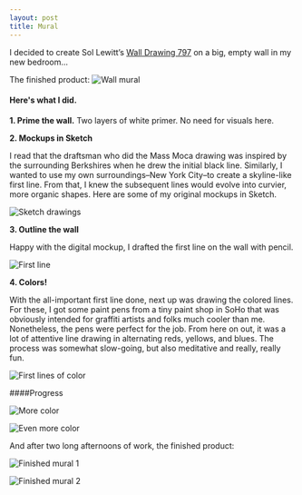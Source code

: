 ```yaml
---
layout: post
title: Mural
---
```


I decided to create Sol Lewitt’s [Wall Drawing 797](https://www.artsy.net/artwork/sol-lewitt-wall-drawing-number-797) on a big, empty wall in my new bedroom...

The finished product:
![Wall mural](http://i1.wp.com/www.stephbrooks.com/wp-content/uploads/2016/02/IMG_5493-1.jpg "Image 1")

#### Here's what I did.


**1. Prime the wall.**
Two layers of white primer. No need for visuals here.


**2. Mockups in Sketch**

I read that the draftsman who did the Mass Moca drawing was inspired by the surrounding Berkshires when he drew the initial black line. Similarly, I wanted to use my own surroundings–New York City–to create a skyline-like first line. From that, I knew the subsequent lines would evolve into curvier, more organic shapes. Here are some of my original mockups in Sketch.

![Sketch drawings](http://i0.wp.com/www.stephbrooks.com/wp-content/uploads/2016/02/wall_sketches.png "Image 2")


**3. Outline the wall**

Happy with the digital mockup, I drafted the first line on the wall with pencil.

![First line](http://i2.wp.com/www.stephbrooks.com/wp-content/uploads/2016/02/IMG_5217-1.jpg "Image 3")

**4. Colors!**

With the all-important first line done, next up was drawing the colored lines. For these, I got some paint pens from a tiny paint shop in SoHo that was obviously intended for graffiti artists and folks much cooler than me. Nonetheless, the pens were perfect for the job. From here on out, it was a lot of attentive line drawing in alternating reds, yellows, and blues. The process was somewhat slow-going, but also meditative and really, really fun.

![First lines of color](http://i2.wp.com/www.stephbrooks.com/wp-content/uploads/2016/02/IMG_5237.jpg "Image 4")


####Progress


![More color](http://i2.wp.com/www.stephbrooks.com/wp-content/uploads/2016/02/IMG_5247.jpg "Image 5")


![Even more color](http://i1.wp.com/www.stephbrooks.com/wp-content/uploads/2016/02/IMG_5488.jpg "Image 6")


And after two long afternoons of work, the finished product:


![Finished mural 1](http://i1.wp.com/www.stephbrooks.com/wp-content/uploads/2016/02/IMG_5492.jpg "Image 7")

![Finished mural 2](http://i0.wp.com/www.stephbrooks.com/wp-content/uploads/2016/02/IMG_5501.jpg "Image 8")